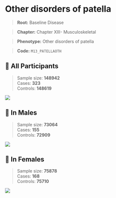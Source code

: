 # Other disorders of patella

> **Root:** Baseline Disease  

> **Chapter:** Chapter XIII- Musculoskeletal  

> **Phenotype:** Other disorders of patella  

> **Code:** `M13_PATELLAOTH`

## 🧪 All Participants  
> Sample size: **148942**  
> Cases: **323**  
> Controls: **148619**
<img src="/Disease/Figures/ALL/Baseline/M13_PATELLAOTH.png"/>
<CsvTable src="/Disease/Data/ALL/Baseline/LG_M13_PATELLAOTH.csv" label="🔍 View full results" />

## 👨 In Males  
> Sample size: **73064**  
> Cases: **155**  
> Controls: **72909**
<img src="/Disease/Figures/Male/Baseline/M13_PATELLAOTH.png"/>
<CsvTable src="/Disease/Data/Male/Baseline/LG_M13_PATELLAOTH.csv" label="🔍 View full results" />

## 👩 In Females  
> Sample size: **75878**  
> Cases: **168**  
> Controls: **75710**
<img src="/Disease/Figures/Female/Baseline/M13_PATELLAOTH.png"/>
<CsvTable src="/Disease/Data/Female/Baseline/LG_M13_PATELLAOTH.csv" label="🔍 View full results" />

